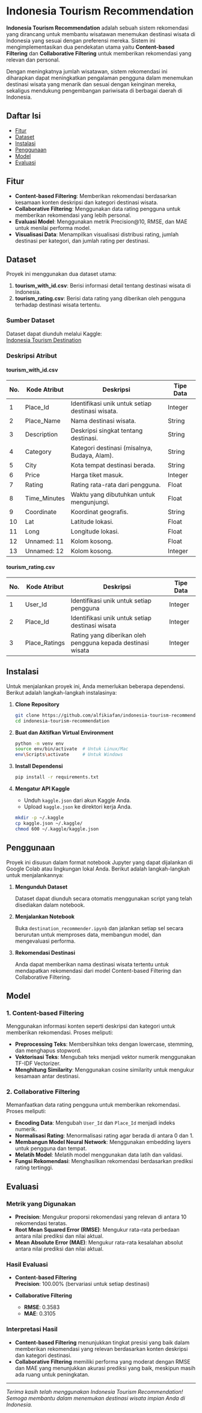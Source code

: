 # Indonesia Tourism Recommendation

**Indonesia Tourism Recommendation** adalah sebuah sistem rekomendasi yang dirancang untuk membantu wisatawan menemukan destinasi wisata di Indonesia yang sesuai dengan preferensi mereka. Sistem ini mengimplementasikan dua pendekatan utama yaitu **Content-based Filtering** dan **Collaborative Filtering** untuk memberikan rekomendasi yang relevan dan personal.

Dengan meningkatnya jumlah wisatawan, sistem rekomendasi ini diharapkan dapat meningkatkan pengalaman pengguna dalam menemukan destinasi wisata yang menarik dan sesuai dengan keinginan mereka, sekaligus mendukung pengembangan pariwisata di berbagai daerah di Indonesia.

## Daftar Isi

- [Fitur](#fitur)
- [Dataset](#dataset)
- [Instalasi](#instalasi)
- [Penggunaan](#penggunaan)
- [Model](#model)
- [Evaluasi](#evaluasi)

## Fitur

- **Content-based Filtering**: Memberikan rekomendasi berdasarkan kesamaan konten deskripsi dan kategori destinasi wisata.
- **Collaborative Filtering**: Menggunakan data rating pengguna untuk memberikan rekomendasi yang lebih personal.
- **Evaluasi Model**: Menggunakan metrik Precision@10, RMSE, dan MAE untuk menilai performa model.
- **Visualisasi Data**: Menampilkan visualisasi distribusi rating, jumlah destinasi per kategori, dan jumlah rating per destinasi.

## Dataset

Proyek ini menggunakan dua dataset utama:

1. **tourism_with_id.csv**: Berisi informasi detail tentang destinasi wisata di Indonesia.
2. **tourism_rating.csv**: Berisi data rating yang diberikan oleh pengguna terhadap destinasi wisata tertentu.

### Sumber Dataset

Dataset dapat diunduh melalui Kaggle:  
[Indonesia Tourism Destination](https://www.kaggle.com/datasets/aprabowo/indonesia-tourism-destination)

### Deskripsi Atribut

#### tourism_with_id.csv

| No. | Kode Atribut | Deskripsi                                      | Tipe Data |
|-----|--------------|------------------------------------------------|-----------|
| 1   | Place_Id     | Identifikasi unik untuk setiap destinasi wisata.| Integer   |
| 2   | Place_Name   | Nama destinasi wisata.                         | String    |
| 3   | Description  | Deskripsi singkat tentang destinasi.           | String    |
| 4   | Category     | Kategori destinasi (misalnya, Budaya, Alam).   | String    |
| 5   | City         | Kota tempat destinasi berada.                  | String    |
| 6   | Price        | Harga tiket masuk.                             | Integer   |
| 7   | Rating       | Rating rata-rata dari pengguna.                | Float     |
| 8   | Time_Minutes | Waktu yang dibutuhkan untuk mengunjungi.       | Float     |
| 9   | Coordinate   | Koordinat geografis.                           | String    |
| 10  | Lat          | Latitude lokasi.                               | Float     |
| 11  | Long         | Longitude lokasi.                              | Float     |
| 12  | Unnamed: 11  | Kolom kosong.                                  | Float     |
| 13  | Unnamed: 12  | Kolom kosong.                                  | Integer   |

#### tourism_rating.csv

| No. | Kode Atribut  | Deskripsi                                                   | Tipe Data |
|-----|---------------|-------------------------------------------------------------|-----------|
| 1   | User_Id       | Identifikasi unik untuk setiap pengguna                    | Integer   |
| 2   | Place_Id      | Identifikasi unik untuk setiap destinasi wisata             | Integer   |
| 3   | Place_Ratings | Rating yang diberikan oleh pengguna kepada destinasi wisata  | Integer   |

## Instalasi

Untuk menjalankan proyek ini, Anda memerlukan beberapa dependensi. Berikut adalah langkah-langkah instalasinya:

1. **Clone Repository**

    ```bash
    git clone https://github.com/alfikiafan/indonesia-tourism-recommendation.git
    cd indonesia-tourism-recommendation
    ```

2. **Buat dan Aktifkan Virtual Environment**

    ```bash
    python -m venv env
    source env/bin/activate  # Untuk Linux/Mac
    env\Scripts\activate     # Untuk Windows
    ```

3. **Install Dependensi**

    ```bash
    pip install -r requirements.txt
    ```

4. **Mengatur API Kaggle**

    - Unduh `kaggle.json` dari akun Kaggle Anda.
    - Upload `kaggle.json` ke direktori kerja Anda.

    ```bash
    mkdir -p ~/.kaggle
    cp kaggle.json ~/.kaggle/
    chmod 600 ~/.kaggle/kaggle.json
    ```

## Penggunaan

Proyek ini disusun dalam format notebook Jupyter yang dapat dijalankan di Google Colab atau lingkungan lokal Anda. Berikut adalah langkah-langkah untuk menjalankannya:

1. **Mengunduh Dataset**

    Dataset dapat diunduh secara otomatis menggunakan script yang telah disediakan dalam notebook.

2. **Menjalankan Notebook**

    Buka `destination_recommender.ipynb` dan jalankan setiap sel secara berurutan untuk memproses data, membangun model, dan mengevaluasi performa.

3. **Rekomendasi Destinasi**

    Anda dapat memberikan nama destinasi wisata tertentu untuk mendapatkan rekomendasi dari model Content-based Filtering dan Collaborative Filtering.

## Model

### 1. Content-based Filtering

Menggunakan informasi konten seperti deskripsi dan kategori untuk memberikan rekomendasi. Proses meliputi:

- **Preprocessing Teks**: Membersihkan teks dengan lowercase, stemming, dan menghapus stopword.
- **Vektorisasi Teks**: Mengubah teks menjadi vektor numerik menggunakan TF-IDF Vectorizer.
- **Menghitung Similarity**: Menggunakan cosine similarity untuk mengukur kesamaan antar destinasi.

### 2. Collaborative Filtering

Memanfaatkan data rating pengguna untuk memberikan rekomendasi. Proses meliputi:

- **Encoding Data**: Mengubah `User_Id` dan `Place_Id` menjadi indeks numerik.
- **Normalisasi Rating**: Menormalisasi rating agar berada di antara 0 dan 1.
- **Membangun Model Neural Network**: Menggunakan embedding layers untuk pengguna dan tempat.
- **Melatih Model**: Melatih model menggunakan data latih dan validasi.
- **Fungsi Rekomendasi**: Menghasilkan rekomendasi berdasarkan prediksi rating tertinggi.

## Evaluasi

### Metrik yang Digunakan

- **Precision**: Mengukur proporsi rekomendasi yang relevan di antara 10 rekomendasi teratas.
- **Root Mean Squared Error (RMSE)**: Mengukur rata-rata perbedaan antara nilai prediksi dan nilai aktual.
- **Mean Absolute Error (MAE)**: Mengukur rata-rata kesalahan absolut antara nilai prediksi dan nilai aktual.

### Hasil Evaluasi

- **Content-based Filtering**  
  **Precision**: 100.00% (bervariasi untuk setiap destinasi)
  
- **Collaborative Filtering**
  - **RMSE**: 0.3583
  - **MAE**: 0.3105

### Interpretasi Hasil

- **Content-based Filtering** menunjukkan tingkat presisi yang baik dalam memberikan rekomendasi yang relevan berdasarkan konten deskripsi dan kategori destinasi.
- **Collaborative Filtering** memiliki performa yang moderat dengan RMSE dan MAE yang menunjukkan akurasi prediksi yang baik, meskipun masih ada ruang untuk peningkatan.

---

*Terima kasih telah menggunakan Indonesia Tourism Recommendation! Semoga membantu dalam menemukan destinasi wisata impian Anda di Indonesia.*